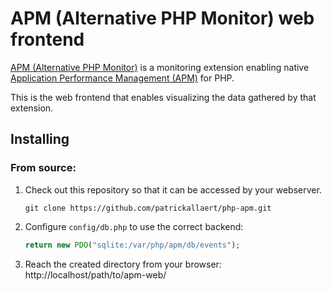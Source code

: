 # APM (Alternative PHP Monitor) web frontend

[APM (Alternative PHP Monitor)](https://github.com/patrickallaert/php-apm) is a monitoring extension enabling native [Application Performance Management (APM)](http://en.wikipedia.org/wiki/Application_performance_management) for PHP.

This is the web frontend that enables visualizing the data gathered by that extension.

## Installing

### From source:

1. Check out this repository so that it can be accessed by your webserver.

    ```
    git clone https://github.com/patrickallaert/php-apm.git
    ```

2. Configure `config/db.php` to use the correct backend:

    ```php
    return new PDO("sqlite:/var/php/apm/db/events");
    ```
3. Reach the created directory from your browser: http://localhost/path/to/apm-web/

